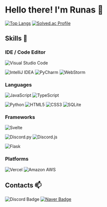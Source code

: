 # Hello there! I'm Runas 👋

[![Top Langs](https://github-readme-stats.vercel.app/api/top-langs/?username=Runas8128&layout=donut&langs_count=4)](https://github.com/anuraghazra/github-readme-stats)
[![Solved.ac Profile](http://mazassumnida.wtf/api/v2/generate_badge?boj=runas)](https://solved.ac/runas/)

## Skills 💪

### IDE / Code Editor

![Visual Studio Code](https://img.shields.io/badge/Visual%20Studio%20Code-007ACC.svg?&style=for-the-badge&logo=Visual%20Studio%20Code&logoColor=White)

![IntelliJ IDEA](https://img.shields.io/badge/IntelliJ%20IDEA-000000.svg?&style=for-the-badge&logo=IntelliJ%20IDEA&logoColor=White)
![PyCharm](https://img.shields.io/badge/PyCharm-000000.svg?&style=for-the-badge&logo=PyCharm&logoColor=White)
![WebStorm](https://img.shields.io/badge/WebStorm-000000.svg?&style=for-the-badge&logo=WebStorm&logoColor=White)

### Languages

![JavaScript](https://img.shields.io/badge/JavaScript-F7DF1E.svg?&style=for-the-badge&logo=JavaScript&logoColor=white)
![TypeScript](https://img.shields.io/badge/TypeScript-3178C6.svg?&style=for-the-badge&logo=TypeScript&logoColor=white)

![Python](https://img.shields.io/badge/Python-3776AB.svg?&style=for-the-badge&logo=Python&logoColor=white)
![HTML5](https://img.shields.io/badge/HTML5-E34F26.svg?&style=for-the-badge&logo=HTML5&logoColor=white)
![CSS3](https://img.shields.io/badge/CSS3-1572B6.svg?&style=for-the-badge&logo=CSS3&logoColor=White)
![SQLite](https://img.shields.io/badge/SQLite-003B57.svg?&style=for-the-badge&logo=SQLite&logoColor=White)

### Frameworks

![Svelte](https://img.shields.io/badge/svelte-FF3E00.svg?&style=for-the-badge&logo=svelte&logoColor=white)

![Discord.py](https://img.shields.io/badge/Discord.py-5865F2.svg?&style=for-the-badge&logo=Discord&logoColor=white)
![Discord.js](https://img.shields.io/badge/Discord.js-5865F2.svg?&style=for-the-badge&logo=Discord&logoColor=white)

![Flask](https://img.shields.io/badge/Flask-000000.svg?&style=for-the-badge&logo=Flask&logoColor=White)

### Platforms

![Vercel](https://img.shields.io/badge/vercel-000000.svg?&style=for-the-badge&logo=vercel&logoColor=White)
![Amazon AWS](https://img.shields.io/badge/Amazon%20AWS-232F3E.svg?&style=for-the-badge&logo=Amazon%20AWS&logoColor=White)

## Contacts 📫

![Discord Badge](https://dcbadge.vercel.app/api/shield/449837429885763584)
[![Naver Badge](https://img.shields.io/badge/Naver-03C75A?style=flat-square&logo=Naver&logoColor=white&link=mailto:Runas8128@naver.com)](mailto:Runas8128@naver.com)
